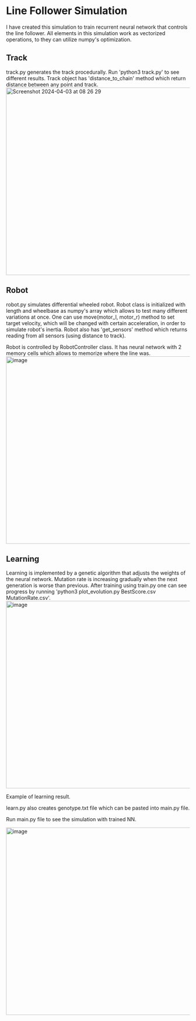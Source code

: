 <h1>Line Follower Simulation</h1>

I have created this simulation to train recurrent neural network that controls the line follower.
All elements in this simulation work as vectorized operations, to they can utilize numpy's optimization.

<h2>Track</h2>
track.py generates the track procedurally. Run 'python3 track.py' to see different results. Track object has 'distance_to_chain' method which return distance between any point and track.
<img height="512" alt="Screenshot 2024-04-03 at 08 26 29" src="https://github.com/Kminek42/Line_Follower_Simulation/assets/51884463/93e219be-d0eb-406a-ac07-843c5c2c9349">

<h2>Robot</h2>
robot.py simulates differential wheeled robot. Robot class is initialized with length and wheelbase as numpy's array which allows to test many different variations at once. One can use move(motor_l, motor_r) method to set target velocity, which will be changed with certain acceleration, in order to simulate robot's inertia. Robot also has 'get_sensors' method which returns reading from all sensors (using distance to track).

Robot is controlled by RobotController class. It has neural network with 2 memory cells which allows to memorize where the line was.
<img height="512" alt="image" src="https://github.com/Kminek42/Line_Follower_Simulation/assets/51884463/3d6bfc1f-6124-4bef-a8f9-f33819c7a48e">

<h2>Learning</h2>
Learning is implemented by a genetic algorithm that adjusts the weights of the neural network. Mutation rate is increasing gradually when the next generation is worse than previous. After training using train.py one can see progress by running 'python3 plot_evolution.py BestScore.csv MutationRate.csv'. 

<img height="512" alt="image" src="https://github.com/Kminek42/Line_Follower_Simulation/assets/51884463/fbfd79ea-df19-4ab1-b328-bfa68316b78c">

Example of learning result.

learn.py also creates genotype.txt file which can be pasted into main.py file.


Run main.py file to see the simulation with trained NN.

<img height="512" alt="image" src="https://github.com/Kminek42/Line_Follower_Simulation/assets/51884463/669ee7f7-1a69-4d30-a10b-328897254e98">
